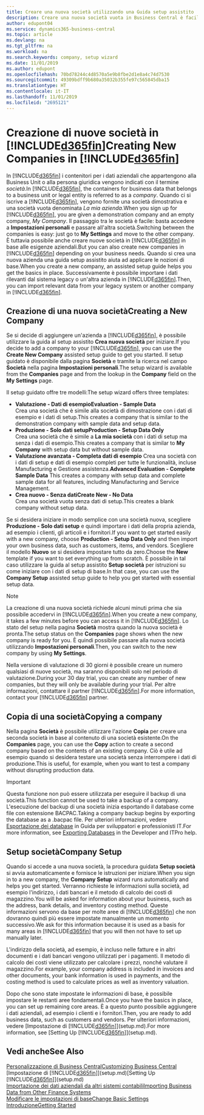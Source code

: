 ```yaml
---
title: Creare una nuova società utilizzando una Guida setup assistito | Microsoft Docs
description: Creare una nuova società vuota in Business Central è facile. Una Guida setup assistito fornisce le istruzioni nei vari passaggi e consente di importare i dati aziendali esistenti.
author: edupont04
ms.service: dynamics365-business-central
ms.topic: article
ms.devlang: na
ms.tgt_pltfrm: na
ms.workload: na
ms.search.keywords: company, setup wizard
ms.date: 11/01/2019
ms.author: edupont
ms.openlocfilehash: 70bd78244c4d8570a5e9b8fbe2d1e8a4c74d7530
ms.sourcegitcommit: 49309bdff9b680a35032b355fe97c565845dba15
ms.translationtype: HT
ms.contentlocale: it-IT
ms.lasthandoff: 11/01/2019
ms.locfileid: "2695121"
---
```

# <a name="creating-new-companies-in-included365finincludesd365fin_mdmd"></a><span data-ttu-id="74579-104">Creazione di nuove società in [!INCLUDE[d365fin](includes/d365fin_md.md)]</span><span class="sxs-lookup"><span data-stu-id="74579-104">Creating New Companies in [!INCLUDE[d365fin](includes/d365fin_md.md)]</span></span>
<span data-ttu-id="74579-105">In [!INCLUDE[d365fin](includes/d365fin_md.md)] i contenitori per i dati aziendali che appartengono alla Business Unit o alla persona giuridica vengono indicati con il termine *società*.</span><span class="sxs-lookup"><span data-stu-id="74579-105">In [!INCLUDE[d365fin](includes/d365fin_md.md)], the containers for business data that belongs to a business unit or legal entity is referred to as a *company*.</span></span> <span data-ttu-id="74579-106">Quando ci si iscrive a [!INCLUDE[d365fin](includes/d365fin_md.md)], vengono fornite una società dimostrativa e una società vuota denominata *La mia azienda*.</span><span class="sxs-lookup"><span data-stu-id="74579-106">When you sign up for [!INCLUDE[d365fin](includes/d365fin_md.md)], you are given a demonstration company and an empty company, *My Company*.</span></span> <span data-ttu-id="74579-107">Il passaggio tra le società è facile: basta accedere a **Impostazioni personali** e passare all'altra società.</span><span class="sxs-lookup"><span data-stu-id="74579-107">Switching between the companies is easy: just go to **My Settings** and move to the other company.</span></span> <span data-ttu-id="74579-108">È tuttavia possibile anche creare nuove società in [!INCLUDE[d365fin](includes/d365fin_md.md)] in base alle esigenze aziendali.</span><span class="sxs-lookup"><span data-stu-id="74579-108">But you can also create new companies in [!INCLUDE[d365fin](includes/d365fin_md.md)] depending on your business needs.</span></span> <span data-ttu-id="74579-109">Quando si crea una nuova azienda una guida setup assistito aiuta ad applicare le nozioni di base.</span><span class="sxs-lookup"><span data-stu-id="74579-109">When you create a new company, an assisted setup guide helps you get the basics in place.</span></span> <span data-ttu-id="74579-110">Successivamente è possibile importare i dati rilevanti dal sistema legacy o un'altra azienda in [!INCLUDE[d365fin](includes/d365fin_md.md)].</span><span class="sxs-lookup"><span data-stu-id="74579-110">Then, you can import relevant data from your legacy system or another company in [!INCLUDE[d365fin](includes/d365fin_md.md)].</span></span>  

## <a name="creating-a-new-company"></a><span data-ttu-id="74579-111">Creazione di una nuova società</span><span class="sxs-lookup"><span data-stu-id="74579-111">Creating a New Company</span></span>
<span data-ttu-id="74579-112">Se si decide di aggiungere un'azienda a [!INCLUDE[d365fin](includes/d365fin_md.md)], è possibile utilizzare la guida al setup assistito **Crea nuova società** per iniziare.</span><span class="sxs-lookup"><span data-stu-id="74579-112">If you decide to add a company to your [!INCLUDE[d365fin](includes/d365fin_md.md)], you can use the **Create New Company** assisted setup guide to get you started.</span></span> <span data-ttu-id="74579-113">Il setup guidato è disponibile dalla pagina **Società** e tramite la ricerca nel campo **Società** nella pagina **Impostazioni personali**.</span><span class="sxs-lookup"><span data-stu-id="74579-113">The setup wizard is available from the **Companies** page and from the lookup in the **Company** field on the **My Settings** page.</span></span>  

<span data-ttu-id="74579-114">Il setup guidato offre tre modelli:</span><span class="sxs-lookup"><span data-stu-id="74579-114">The setup wizard offers three templates:</span></span>

-   <span data-ttu-id="74579-115">**Valutazione - Dati di esempio**</span><span class="sxs-lookup"><span data-stu-id="74579-115">**Evaluation - Sample Data**</span></span>  
    <span data-ttu-id="74579-116">Crea una società che è simile alla società di dimostrazione con i dati di esempio e i dati di setup.</span><span class="sxs-lookup"><span data-stu-id="74579-116">This creates a company that is similar to the demonstration company with sample data and setup data.</span></span>  
-   <span data-ttu-id="74579-117">**Produzione - Solo dati setup**</span><span class="sxs-lookup"><span data-stu-id="74579-117">**Production - Setup Data Only**</span></span>  
    <span data-ttu-id="74579-118">Crea una società che è simile a **La mia società** con i dati di setup ma senza i dati di esempio.</span><span class="sxs-lookup"><span data-stu-id="74579-118">This creates a company that is similar to **My Company** with setup data but without sample data.</span></span>
-   <span data-ttu-id="74579-119">**Valutazione avanzata - Completa dati di esempio** Crea una società con i dati di setup e dati di esempio completi per tutte le funzionalità, incluse Manufacturing e Gestione assistenza.</span><span class="sxs-lookup"><span data-stu-id="74579-119">**Advanced Evaluation - Complete Sample Data** This creates a company with setup data and complete sample data for all features, including Manufacturing and Service Management.</span></span>
-   <span data-ttu-id="74579-120">**Crea nuovo - Senza dati**</span><span class="sxs-lookup"><span data-stu-id="74579-120">**Create New - No Data**</span></span>  
    <span data-ttu-id="74579-121">Crea una società vuota senza dati di setup.</span><span class="sxs-lookup"><span data-stu-id="74579-121">This creates a blank company without setup data.</span></span>  

<span data-ttu-id="74579-122">Se si desidera iniziare in modo semplice con una società nuova, scegliere **Produzione - Solo dati setup** e quindi importare i dati della propria azienda, ad esempio i clienti, gli articoli e i fornitori.</span><span class="sxs-lookup"><span data-stu-id="74579-122">If you want to get started easily with a new company, choose **Production - Setup Data Only** and then import your own business data, such as customers, items, and vendors.</span></span> <span data-ttu-id="74579-123">Scegliere il modello **Nuovo** se si desidera impostare tutto da zero.</span><span class="sxs-lookup"><span data-stu-id="74579-123">Choose the **New** template if you want to set everything up from scratch.</span></span> <span data-ttu-id="74579-124">È possibile in tal caso utilizzare la guida al setup assistito **Setup società** per istruzioni su come iniziare con i dati di setup di base.</span><span class="sxs-lookup"><span data-stu-id="74579-124">In that case, you can use the **Company Setup** assisted setup guide to help you get started with essential setup data.</span></span>  

> [!NOTE]  
>   <span data-ttu-id="74579-125">La creazione di una nuova società richiede alcuni minuti prima che sia possibile accedervi in [!INCLUDE[d365fin](includes/d365fin_md.md)].</span><span class="sxs-lookup"><span data-stu-id="74579-125">When you create a new company, it takes a few minutes before you can access it in [!INCLUDE[d365fin](includes/d365fin_md.md)].</span></span> <span data-ttu-id="74579-126">Lo stato del setup nella pagina **Società** mostra quando la nuova società è pronta.</span><span class="sxs-lookup"><span data-stu-id="74579-126">The setup status on the **Companies** page shows when the new company is ready for you.</span></span> <span data-ttu-id="74579-127">È quindi possibile passare alla nuova società utilizzando **Impostazioni personali**.</span><span class="sxs-lookup"><span data-stu-id="74579-127">Then, you can switch to the new company by using **My Settings**.</span></span>  

<span data-ttu-id="74579-128">Nella versione di valutazione di 30 giorni è possibile creare un numero qualsiasi di nuove società, ma saranno disponibili solo nel periodo di valutazione.</span><span class="sxs-lookup"><span data-stu-id="74579-128">During your 30 day trial, you can create any number of new companies, but they will only be available during your trial.</span></span> <span data-ttu-id="74579-129">Per altre informazioni, contattare il partner [!INCLUDE[d365fin](includes/d365fin_md.md)].</span><span class="sxs-lookup"><span data-stu-id="74579-129">For more information, contact your [!INCLUDE[d365fin](includes/d365fin_md.md)] partner.</span></span>  

## <a name="copying-a-company"></a><span data-ttu-id="74579-130">Copia di una società</span><span class="sxs-lookup"><span data-stu-id="74579-130">Copying a company</span></span>
<span data-ttu-id="74579-131">Nella pagina **Società** è possibile utilizzare l'azione **Copia** per creare una seconda società in base al contenuto di una società esistente.</span><span class="sxs-lookup"><span data-stu-id="74579-131">On the **Companies** page, you can use the **Copy** action to create a second company based on the contents of an existing company.</span></span> <span data-ttu-id="74579-132">Ciò è utile ad esempio quando si desidera testare una società senza interrompere i dati di produzione.</span><span class="sxs-lookup"><span data-stu-id="74579-132">This is useful, for example, when you want to test a company without disrupting production data.</span></span>

> [!Important]
> <span data-ttu-id="74579-133">Questa funzione non può essere utilizzata per eseguire il backup di una società.</span><span class="sxs-lookup"><span data-stu-id="74579-133">This function cannot be used to take a backup of a company.</span></span> <span data-ttu-id="74579-134">L'esecuzione del backup di una società inizia esportando il database come file con estensione BACPAC.</span><span class="sxs-lookup"><span data-stu-id="74579-134">Taking a company backup begins by exporting the database as a .bacpac file.</span></span> <span data-ttu-id="74579-135">Per ulteriori informazioni, vedere [Esportazione dei database](/dynamics365/business-central/dev-itpro/administration/tenant-admin-center-database-export) in Guida per sviluppatori e professionisti IT.</span><span class="sxs-lookup"><span data-stu-id="74579-135">For more information, see [Exporting Databases](/dynamics365/business-central/dev-itpro/administration/tenant-admin-center-database-export) in the Developer and ITPro help.</span></span>

## <a name="company-setup"></a><span data-ttu-id="74579-136">Setup società</span><span class="sxs-lookup"><span data-stu-id="74579-136">Company Setup</span></span>
<span data-ttu-id="74579-137">Quando si accede a una nuova società, la procedura guidata **Setup società** si avvia automaticamente e fornisce le istruzioni per iniziare.</span><span class="sxs-lookup"><span data-stu-id="74579-137">When you sign in to a new company, the **Company Setup** wizard runs automatically and helps you get started.</span></span> <span data-ttu-id="74579-138">Verranno richieste le informazioni sulla società, ad esempio l'indirizzo, i dati bancari e il metodo di calcolo dei costi di magazzino.</span><span class="sxs-lookup"><span data-stu-id="74579-138">You will be asked for information about your business, such as the address, bank details, and inventory costing method.</span></span> <span data-ttu-id="74579-139">Queste informazioni servono da base per molte aree di [!INCLUDE[d365fin](includes/d365fin_md.md)] che non dovranno quindi più essere impostate manualmente un momento successivo.</span><span class="sxs-lookup"><span data-stu-id="74579-139">We ask for this information because it is used as a basis for many areas in [!INCLUDE[d365fin](includes/d365fin_md.md)] that you will then not have to set up manually later.</span></span>  

<span data-ttu-id="74579-140">L'indirizzo della società, ad esempio, è incluso nelle fatture e in altri documenti e i dati bancari vengono utilizzati per i pagamenti. Il metodo di calcolo dei costi viene utilizzato per calcolare i prezzi, nonché valutare il magazzino.</span><span class="sxs-lookup"><span data-stu-id="74579-140">For example, your company address is included in invoices and other documents, your bank information is used in payments, and the costing method is used to calculate prices as well as inventory valuation.</span></span>  

<span data-ttu-id="74579-141">Dopo che sono state impostate le informazioni di base, è possibile impostare le restanti aree fondamentali.</span><span class="sxs-lookup"><span data-stu-id="74579-141">Once you have the basics in place, you can set up remaining core areas.</span></span> <span data-ttu-id="74579-142">È a questo punto possibile aggiungere i dati aziendali, ad esempio i clienti e i fornitori.</span><span class="sxs-lookup"><span data-stu-id="74579-142">Then, you are ready to add business data, such as customers and vendors.</span></span> <span data-ttu-id="74579-143">Per ulteriori informazioni, vedere [Impostazione di [!INCLUDE[d365fin](includes/d365fin_md.md)]](setup.md).</span><span class="sxs-lookup"><span data-stu-id="74579-143">For more information, see [Setting Up [!INCLUDE[d365fin](includes/d365fin_md.md)]](setup.md).</span></span>  

## <a name="see-also"></a><span data-ttu-id="74579-144">Vedi anche</span><span class="sxs-lookup"><span data-stu-id="74579-144">See Also</span></span>
[<span data-ttu-id="74579-145">Personalizzazione di Business Central</span><span class="sxs-lookup"><span data-stu-id="74579-145">Customizing Business Central</span></span>](ui-customizing-overview.md)  
<span data-ttu-id="74579-146">[Impostazione di [!INCLUDE[d365fin](includes/d365fin_md.md)]](setup.md)</span><span class="sxs-lookup"><span data-stu-id="74579-146">[Setting Up [!INCLUDE[d365fin](includes/d365fin_md.md)]](setup.md)</span></span>  
[<span data-ttu-id="74579-147">Importazione dei dati aziendali da altri sistemi contabili</span><span class="sxs-lookup"><span data-stu-id="74579-147">Importing Business Data from Other Finance Systems</span></span>](across-import-data-configuration-packages.md)  
[<span data-ttu-id="74579-148">Modificare le impostazioni di base</span><span class="sxs-lookup"><span data-stu-id="74579-148">Change Basic Settings</span></span>](ui-change-basic-settings.md)  
[<span data-ttu-id="74579-149">Introduzione</span><span class="sxs-lookup"><span data-stu-id="74579-149">Getting Started</span></span>](product-get-started.md)  
